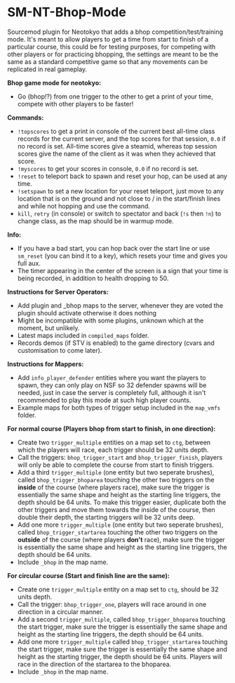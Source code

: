 # SM-NT-Bhop-Mode
Sourcemod plugin for Neotokyo that adds a bhop competition/test/training mode. It's meant to allow players to get a time from start to finish of a particular course, this could be for testing purposes, for competing with other players or for practicing bhopping, the settings are meant to be the same as a standard competitive game so that any movements can be replicated in real gameplay.  

**Bhop game mode for neotokyo:**  
- Go (bhop!?) from one trigger to the other to get a print of your time, compete with other players to be faster!

**Commands:**  
- `!topscores` to get a print in console of the current best all-time class records for the current server, and the top scores for that session, `0.0` if no record is set. All-time scores give a steamid, whereas top session scores give the name of the client as it was when they achieved that score.
- `!myscores` to get your scores in console, `0.0` if no record is set.
- `!reset` to teleport back to spawn and reset your hop, can be used at any time.
- `!setspawn` to set a new location for your reset teleport, just move to any location that is on the ground and not close to / in the start/finish lines and while not hopping and use the command.
- `kill`, `retry` (in console) or switch to spectator and back (`!s` then `!n`) to change class, as the map should be in warmup mode.

**Info:**  
- If you have a bad start, you can hop back over the start line or use `sm_reset` (you can bind it to a key), which resets your time and gives you full aux.
- The timer appearing in the center of the screen is a sign that your time is being recorded, in addition to health dropping to 50.  

**Instructions for Server Operators:**  
- Add plugin and _bhop maps to the server, whenever they are voted the plugin should activate otherwise it does nothing
- Might be incompatible with some plugins, unknown which at the moment, but unlikely.
- Latest maps included in `compiled_maps` folder.
- Records demos (if STV is enabled) to the game directory (cvars and customisation to come later).
 
**Instructions for Mappers:**  
- Add `info_player_defender` entities where you want the players to spawn, they can only play on NSF so 32 defender spawns will be needed, just in case the server is completely full, although it isn't recommended to play this mode at such high player counts.
- Example maps for both types of trigger setup included in the `map_vmfs` folder.

**For normal course (Players bhop from start to finish, in one direction):**  
- Create two `trigger_multiple` entities on a map set to `ctg`, between which the players will race, each trigger should be 32 units depth.
- Call the triggers: `bhop_trigger_start` and `bhop_trigger_finish`, players will only be able to complete the course from start to finish triggers.
- Add a third `trigger_multiple` (one entity but two seperate brushes), called `bhop_trigger_bhoparea` touching the other two triggers on the **inside** of the course (where players race), make sure the trigger is essentially the same shape and height as the starting line triggers, the depth should be 64 units. To make this trigger easier, duplicate both the other triggers and move them towards the inside of the course, then double their depth, the starting triggers will be 32 units deep.
- Add one more `trigger_multiple` (one entity but two seperate brushes), called `bhop_trigger_startarea` touching the other two triggers on the **outside** of the course (where players **don't** race), make sure the trigger is essentially the same shape and height as the starting line triggers, the depth should be 64 units.
- Include `_bhop` in the map name.  
      
**For circular course (Start and finish line are the same):**    
- Create one `trigger_multiple` entity on a map set to `ctg`, should be 32 units depth.
- Call the trigger: `bhop_trigger_one`, players will race around in one direction in a circular manner.
- Add a second `trigger_multiple`, called `bhop_trigger_bhoparea` touching the start trigger, make sure the trigger is essentially the same shape and height as the starting line triggers, the depth should be 64 units.
- Add one more `trigger_multiple` called `bhop_trigger_startarea` touching the start trigger, make sure the trigger is essentially the same shape and height as the starting trigger, the depth should be 64 units. Players will race in the direction of the startarea to the bhoparea.
- Include `_bhop` in the map name.
